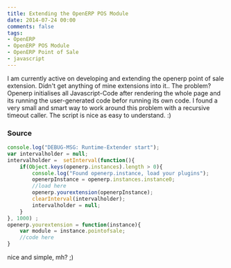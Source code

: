 ```yaml
---
title: Extending the OpenERP POS Module
date: 2014-07-24 00:00
comments: false
tags:
- OpenERP
- OpenERP POS Module
- OpenERP Point of Sale
- javascript
---
```


I am currently active on developing and extending the openerp point of sale extension. Didn't get anything of mine extensions into it.. The problem? Openerp initialises all Javascript-Code after rendering the whole page and its running the user-generated code befor running its own code. I found a very small and smart way to work around this problem with a recursive timeout caller. The script is nice as easy to understand. :)

### Source

```javascript
console.log("DEBUG-MSG: Runtime-Extender start");
var intervalholder = null;
intervalholder =  setInterval(function(){
    if(Object.keys(openerp.instances).length > 0){
        console.log("Found openerp.instance, load your plugins");
        openerpInstance = openerp.instances.instance0;
        //load here
        openerp.yourextension(openerpInstance);
        clearInterval(intervalholder);
        intervalholder = null;
    }
}, 1000) ;
openerp.yourextension = function(instance){
    var module = instance.pointofsale;
    //code here
}
```

nice and simple, mh? ;)
